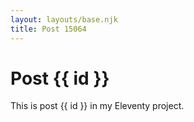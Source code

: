 ```yaml
---
layout: layouts/base.njk
title: Post 15064
---
```


# Post {{ id }}

This is post {{ id }} in my Eleventy project.

